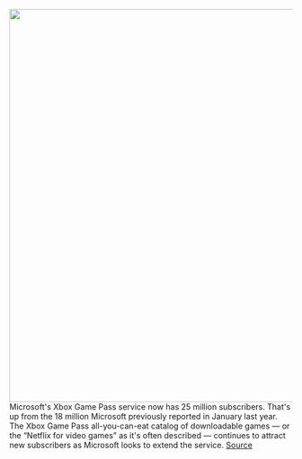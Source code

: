<img src='https://cdn.vox-cdn.com/thumbor/HRmgC7TLtdwh_O1gqyBKVnj90EQ=/0x0:2040x1360/1200x800/filters:focal(857x517:1183x843)/cdn.vox-cdn.com/uploads/chorus_image/image/70403393/acastro_190530_1777_xbox_0002.0.0.jpg' width='700px' /><br/>
Microsoft's Xbox Game Pass service now has 25 million subscribers. That's up from the 18 million Microsoft previously reported in January last year. The Xbox Game Pass all-you-can-eat catalog of downloadable games — or the “Netflix for video games” as it's often described — continues to attract new subscribers as Microsoft looks to extend the service.
<a href='https://www.theverge.com/2022/1/18/22406059/xbox-game-pass-subscribers-25-million-microsoft-activision'> Source <a/>